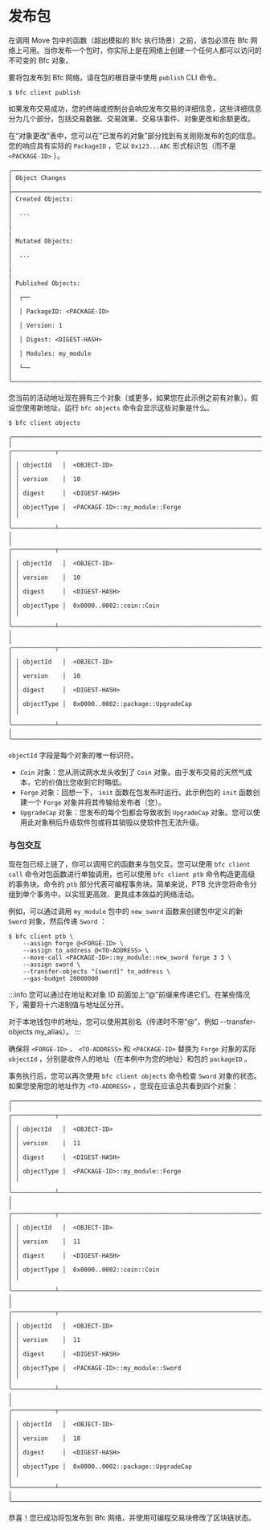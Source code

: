 # 发布包

在调用 Move 包中的函数（超出模拟的 Bfc 执行场景）之前，该包必须在 Bfc 网络上可用。当你发布一个包时，你实际上是在网络上创建一个任何人都可以访问的不可变的 Bfc 对象。

要将包发布到 Bfc 网络，请在包的根目录中使用 `publish` CLI 命令。

```
$ bfc client publish
```

如果发布交易成功，您的终端或控制台会响应发布交易的详细信息，这些详细信息分为几个部分，包括交易数据、交易效果、交易块事件、对象更改和余额更改。

在“对象更改”表中，您可以在“已发布的对象”部分找到有关刚刚发布的包的信息。您的响应具有实际的 `PackageID` ，它以 `0x123...ABC` 形式标识包（而不是 `<PACKAGE-ID>` ）。

```
╭─────────────────────────────────────────────────────────────────────╮
│ Object Changes                                                      │
├─────────────────────────────────────────────────────────────────────┤
│ Created Objects:                                                    │
│  ...                                                                │
|                                                                     |
│ Mutated Objects:                                                    │
│  ...                                                                │
|                                                                     |
│ Published Objects:                                                  │
│  ┌──                                                                │
│  │ PackageID: <PACKAGE-ID>                                          │
│  │ Version: 1                                                       │
│  │ Digest: <DIGEST-HASH>                                            │
│  │ Modules: my_module                                               │
│  └──                                                                │
╰─────────────────────────────────────────────────────────────────────╯
```

您当前的活动地址现在拥有三个对象（或更多，如果您在此示例之前有对象）。假设您使用新地址，运行 `bfc objects` 命令会显示这些对象是什么。

```
$ bfc client objects

╭───────────────────────────────────────────────────────────────────────────────────────╮
│ ╭────────────┬──────────────────────────────────────────────────────────────────────╮ │
│ │ objectId   │  <OBJECT-ID>                                                         │ │
│ │ version    │  10                                                                  │ │
│ │ digest     │  <DIGEST-HASH>                                                       │ │
│ │ objectType │  <PACKAGE-ID>::my_module::Forge                                      │ │
│ ╰────────────┴──────────────────────────────────────────────────────────────────────╯ │
│ ╭────────────┬──────────────────────────────────────────────────────────────────────╮ │
│ │ objectId   │  <OBJECT-ID>                                                         │ │
│ │ version    │  10                                                                  │ │
│ │ digest     │  <DIGEST-HASH>                                                       │ │
│ │ objectType │  0x0000..0002::coin::Coin                                            │ │
│ ╰────────────┴──────────────────────────────────────────────────────────────────────╯ │
│ ╭────────────┬──────────────────────────────────────────────────────────────────────╮ │
│ │ objectId   │  <OBJECT-ID>                                                         │ │
│ │ version    │  10                                                                  │ │
│ │ digest     │  <DIGEST-HASH>                                                       │ │
│ │ objectType │  0x0000..0002::package::UpgradeCap                                   │ │
│ ╰────────────┴──────────────────────────────────────────────────────────────────────╯ │
╰───────────────────────────────────────────────────────────────────────────────────────╯
```

`objectId` 字段是每个对象的唯一标识符。

- `Coin` 对象：您从测试网水龙头收到了 `Coin` 对象。由于发布交易的天然气成本，它的价值比您收到它时略低。
- `Forge` 对象：回想一下， `init` 函数在包发布时运行。此示例包的 `init` 函数创建一个 `Forge` 对象并将其传输给发布者（您）。
- `UpgradeCap` 对象：您发布的每个包都会导致收到 `UpgradeCap` 对象。您可以使用此对象稍后升级软件包或将其销毁以使软件包无法升级。

### 与包交互​

现在包已经上链了，你可以调用它的函数来与包交互。您可以使用 `bfc client call` 命令对包函数进行单独调用，也可以使用 `bfc client ptb` 命令构造更高级的事务块。命令的 `ptb` 部分代表可编程事务块。简单来说，PTB 允许您将命令分组到单个事务中，以实现更高效、更具成本效益的网络活动。

例如，可以通过调用 `my_module` 包中的 `new_sword` 函数来创建包中定义的新 `Sword` 对象，然后传递 `Sword` ：

```
$ bfc client ptb \
	--assign forge @<FORGE-ID> \
	--assign to_address @<TO-ADDRESS> \
	--move-call <PACKAGE-ID>::my_module::new_sword forge 3 3 \
	--assign sword \
	--transfer-objects "[sword]" to_address \
	--gas-budget 20000000
```

:::info
您可以通过在地址和对象 ID 前面加上“@”前缀来传递它们。在某些情况下，需要将十六进制值与地址区分开。

对于本地钱包中的地址，您可以使用其别名（传递时不带“@”，例如 --transfer-objects my_alias）。
:::

确保将 `<FORGE-ID>` 、 `<TO-ADDRESS>` 和 `<PACKAGE-ID>` 替换为 `Forge` 对象的实际 `objectId` ，分别是收件人的地址（在本例中为您的地址）和包的 `packageID` 。

事务执行后，您可以再次使用 `bfc client objects` 命令检查 `Sword` 对象的状态。如果您使用您的地址作为 `<TO-ADDRESS>` ，您现在应该总共看到四个对象：

```
╭───────────────────────────────────────────────────────────────────────────────────────╮
│ ╭────────────┬──────────────────────────────────────────────────────────────────────╮ │
│ │ objectId   │  <OBJECT-ID>                                                         │ │
│ │ version    │  11                                                                  │ │
│ │ digest     │  <DIGEST-HASH>                                                       │ │
│ │ objectType │  <PACKAGE-ID>::my_module::Forge                                      │ │
│ ╰────────────┴──────────────────────────────────────────────────────────────────────╯ │
│ ╭────────────┬──────────────────────────────────────────────────────────────────────╮ │
│ │ objectId   │  <OBJECT-ID>                                                         │ │
│ │ version    │  11                                                                  │ │
│ │ digest     │  <DIGEST-HASH>                                                       │ │
│ │ objectType │  0x0000..0002::coin::Coin                                            │ │
│ ╰────────────┴──────────────────────────────────────────────────────────────────────╯ │
│ ╭────────────┬──────────────────────────────────────────────────────────────────────╮ │
│ │ objectId   │  <OBJECT-ID>                                                         │ │
│ │ version    │  11                                                                  │ │
│ │ digest     │  <DIGEST-HASH>                                                       │ │
│ │ objectType │  <PACKAGE-ID>::my_module::Sword                                      │ │
│ ╰────────────┴──────────────────────────────────────────────────────────────────────╯ │
│ ╭────────────┬──────────────────────────────────────────────────────────────────────╮ │
│ │ objectId   │  <OBJECT-ID>                                                         │ │
│ │ version    │  10                                                                  │ │
│ │ digest     │  <DIGEST-HASH>                                                       │ │
│ │ objectType │  0x0000..0002::package::UpgradeCap                                   │ │
│ ╰────────────┴──────────────────────────────────────────────────────────────────────╯ │
╰───────────────────────────────────────────────────────────────────────────────────────╯
```

恭喜！您已成功将包发布到 Bfc 网络，并使用可编程交易块修改了区块链状态。
